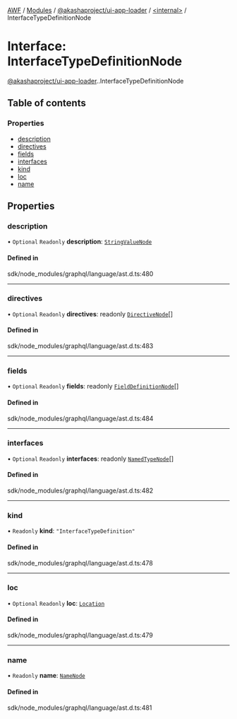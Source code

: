 [AWF](../README.md) / [Modules](../modules.md) / [@akashaproject/ui-app-loader](../modules/akashaproject_ui_app_loader.md) / [<internal\>](../modules/akashaproject_ui_app_loader._internal_.md) / InterfaceTypeDefinitionNode

# Interface: InterfaceTypeDefinitionNode

[@akashaproject/ui-app-loader](../modules/akashaproject_ui_app_loader.md).[<internal>](../modules/akashaproject_ui_app_loader._internal_.md).InterfaceTypeDefinitionNode

## Table of contents

### Properties

- [description](akashaproject_ui_app_loader._internal_.InterfaceTypeDefinitionNode.md#description)
- [directives](akashaproject_ui_app_loader._internal_.InterfaceTypeDefinitionNode.md#directives)
- [fields](akashaproject_ui_app_loader._internal_.InterfaceTypeDefinitionNode.md#fields)
- [interfaces](akashaproject_ui_app_loader._internal_.InterfaceTypeDefinitionNode.md#interfaces)
- [kind](akashaproject_ui_app_loader._internal_.InterfaceTypeDefinitionNode.md#kind)
- [loc](akashaproject_ui_app_loader._internal_.InterfaceTypeDefinitionNode.md#loc)
- [name](akashaproject_ui_app_loader._internal_.InterfaceTypeDefinitionNode.md#name)

## Properties

### description

• `Optional` `Readonly` **description**: [`StringValueNode`](akashaproject_ui_app_loader._internal_.StringValueNode.md)

#### Defined in

sdk/node_modules/graphql/language/ast.d.ts:480

___

### directives

• `Optional` `Readonly` **directives**: readonly [`DirectiveNode`](akashaproject_ui_app_loader._internal_.DirectiveNode.md)[]

#### Defined in

sdk/node_modules/graphql/language/ast.d.ts:483

___

### fields

• `Optional` `Readonly` **fields**: readonly [`FieldDefinitionNode`](akashaproject_ui_app_loader._internal_.FieldDefinitionNode.md)[]

#### Defined in

sdk/node_modules/graphql/language/ast.d.ts:484

___

### interfaces

• `Optional` `Readonly` **interfaces**: readonly [`NamedTypeNode`](akashaproject_ui_app_loader._internal_.NamedTypeNode.md)[]

#### Defined in

sdk/node_modules/graphql/language/ast.d.ts:482

___

### kind

• `Readonly` **kind**: ``"InterfaceTypeDefinition"``

#### Defined in

sdk/node_modules/graphql/language/ast.d.ts:478

___

### loc

• `Optional` `Readonly` **loc**: [`Location`](../classes/akashaproject_ui_app_loader._internal_.Location.md)

#### Defined in

sdk/node_modules/graphql/language/ast.d.ts:479

___

### name

• `Readonly` **name**: [`NameNode`](akashaproject_ui_app_loader._internal_.NameNode.md)

#### Defined in

sdk/node_modules/graphql/language/ast.d.ts:481
